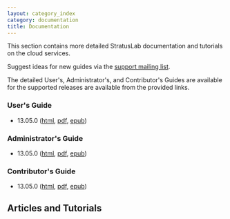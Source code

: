 ```yaml
---
layout: category_index
category: documentation
title: Documentation
---
```


This section contains more detailed StratusLab documentation and
tutorials on the cloud services.

Suggest ideas for new guides via the [support mailing list](/about).

The detailed User's, Administrator's, and Contributor's Guides are
available for the supported releases are available from the provided
links.

### User's Guide

  * 13.05.0
    ([html](release/13.05.0/users-guide/users-guide.html),
    [pdf](release/13.05.0/users-guide/users-guide.pdf),
    [epub](release/13.05.0/users-guide/users-guide.epub))

### Administrator's Guide

  * 13.05.0
    ([html](release/13.05.0/administrators-guide/administrators-guide.html),
    [pdf](release/13.05.0/administrators-guide/administrators-guide.pdf),
    [epub](release/13.05.0/administrators-guide/administrators-guide.epub))

### Contributor's Guide

  * 13.05.0
    ([html](release/13.05.0/contributors-guide/contributors-guide.html),
    [pdf](release/13.05.0/contributors-guide/contributors-guide.pdf),
    [epub](release/13.05.0/contributors-contributors-guide.epub))

## Articles and Tutorials

